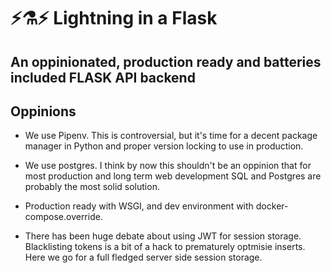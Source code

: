 # ⚡️⚗️⚡️ Lightning in a Flask
## An oppinionated, production ready and batteries included FLASK API backend


## Oppinions
- We use Pipenv. This is controversial, but it's time for a decent package manager in Python and proper version locking to use in production.

- We use postgres. I think by now this shouldn't be an oppinion that for most production and long term web development SQL and Postgres are probably the most solid solution.

- Production ready with WSGI, and dev environment with docker-compose.override.

- There has been huge debate about using JWT for session storage. Blacklisting tokens is a bit of a hack to prematurely optmisie inserts. Here we go for a full fledged server side session storage.
